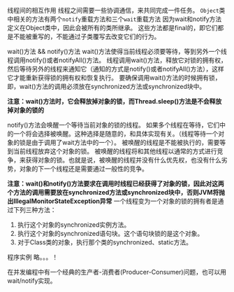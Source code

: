 线程间的相互作用
线程之间需要一些协调通信，来共同完成一件任务。
`Object`类中相关的方法有两个`notify`重载方法和三个`wait`重载方法
因为wait和notify方法定义在Object类中，因此会被所有的类所继承。
这些方法都是final的，即它们都是不能被重写的，不能通过子类覆写去改变它们的行为。

wait()方法 && notify()方法
wait()方法使得当前线程必须要等待，等到另外一个线程调用notify()或者notifyAll()方法。
线程调用wait()方法，释放它对锁的拥有权，然后等待另外的线程来通知它（通知的方式是notify()或者notifyAll()方法），这样它才能重新获得锁的拥有权和恢复执行。
要确保调用wait()方法的时候拥有锁，即，wait()方法的调用必须放在synchronized方法或synchronized块中。

**注意：wait()方法时，它会释放掉对象的锁，而Thread.sleep()方法是不会释放掉对象的锁的**

notify()方法会唤醒一个等待当前对象的锁的线程。
如果多个线程在等待，它们中的一个将会选择被唤醒。这种选择是随意的，和具体实现有关。（线程等待一个对象的锁是由于调用了wait方法中的一个）。
被唤醒的线程是不能被执行的，需要等到当前线程放弃这个对象的锁。
被唤醒的线程将和其他线程以通常的方式进行竞争，来获得对象的锁。也就是说，被唤醒的线程并没有什么优先权，也没有什么劣势，对象的下一个线程还是需要通过一般性的竞争。

**注意：wait()和notify()方法要求在调用时线程已经获得了对象的锁，因此对这两个方法的调用需要放在synchronized方法或synchronized块中，否则JVM将抛出IllegalMonitorStateException异常**
一个线程变为一个对象的锁的拥有者是通过下列三种方法：
1. 执行这个对象的synchronized实例方法。
2. 执行这个对象的synchronized语句块。这个语句块锁的是这个对象。
3. 对于Class类的对象，执行那个类的synchronized、static方法。


程序实例
略。。。！

在并发编程中有一个经典的生产者-消费者(Producer-Consumer)问题，也可以用wait/notify实现。




